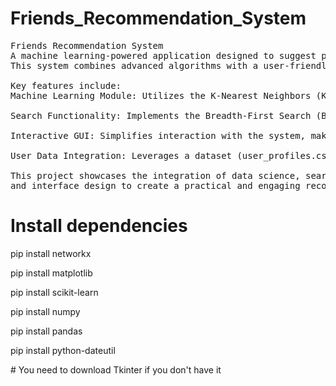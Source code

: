 # Friends_Recommendation_System
<pre>Friends Recommendation System
A machine learning-powered application designed to suggest potential friends based on user profiles, interests, and social connections. 
This system combines advanced algorithms with a user-friendly graphical interface, allowing users to discover and connect with like-minded individuals. 
  
Key features include:
Machine Learning Module: Utilizes the K-Nearest Neighbors (KNN) algorithm to provide accurate and personalized friend recommendations.
  
Search Functionality: Implements the Breadth-First Search (BFS) algorithm to explore social connections and identify potential matches efficiently.
  
Interactive GUI: Simplifies interaction with the system, making it accessible to users of all technical levels.
  
User Data Integration: Leverages a dataset (user_profiles.csv) to analyze and personalize suggestions.
  
This project showcases the integration of data science, search algorithms, 
and interface design to create a practical and engaging recommendation system.</pre>


# Install dependencies 
<p>pip install networkx</p>
<p>pip install matplotlib</p>
<p>pip install scikit-learn</p> 
<p>pip install numpy</p> 
<p>pip install pandas</p> 
<p>pip install python-dateutil</p>
# You need to download Tkinter if you don't have it 

